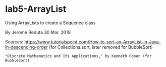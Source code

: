 # lab5-ArrayList
Using ArrayLists to create a Sequence class

By Jerome Reduta
30 Mar. 2019


Sources:
	https://www.tutorialspoint.com/How-to-sort-an-ArrayList-in-Java-in-descending-order (for Collections.sort, later removed for BubbleSort)

	"Discrete Mathematics and Its Applications," by Kenneth Rosen (for BubbleSort)